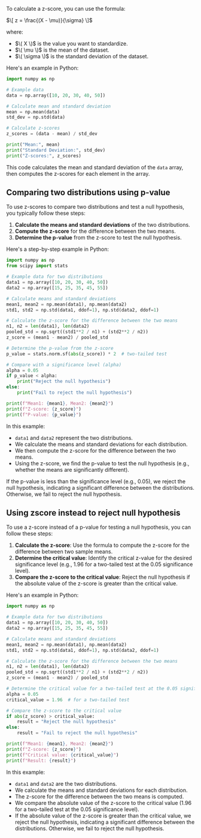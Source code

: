 To calculate a z-score, you can use the formula:

$\[ z = \frac{(X - \mu)}{\sigma} \]$

where:
- $\( X \)$ is the value you want to standardize.
- $\( \mu \)$ is the mean of the dataset.
- $\( \sigma \)$ is the standard deviation of the dataset.

Here's an example in Python:

```python
import numpy as np

# Example data
data = np.array([10, 20, 30, 40, 50])

# Calculate mean and standard deviation
mean = np.mean(data)
std_dev = np.std(data)

# Calculate z-scores
z_scores = (data - mean) / std_dev

print("Mean:", mean)
print("Standard Deviation:", std_dev)
print("Z-scores:", z_scores)
```

This code calculates the mean and standard deviation of the `data` array, then computes the z-scores for each element in the array.

## Comparing two distributions using p-value

To use z-scores to compare two distributions and test a null hypothesis, you typically follow these steps:

1. **Calculate the means and standard deviations** of the two distributions.
2. **Compute the z-score** for the difference between the two means.
3. **Determine the p-value** from the z-score to test the null hypothesis.

Here's a step-by-step example in Python:

```python
import numpy as np
from scipy import stats

# Example data for two distributions
data1 = np.array([10, 20, 30, 40, 50])
data2 = np.array([15, 25, 35, 45, 55])

# Calculate means and standard deviations
mean1, mean2 = np.mean(data1), np.mean(data2)
std1, std2 = np.std(data1, ddof=1), np.std(data2, ddof=1)

# Calculate the z-score for the difference between the two means
n1, n2 = len(data1), len(data2)
pooled_std = np.sqrt((std1**2 / n1) + (std2**2 / n2))
z_score = (mean1 - mean2) / pooled_std

# Determine the p-value from the z-score
p_value = stats.norm.sf(abs(z_score)) * 2  # two-tailed test

# Compare with a significance level (alpha)
alpha = 0.05
if p_value < alpha:
    print("Reject the null hypothesis")
else:
    print("Fail to reject the null hypothesis")

print(f"Mean1: {mean1}, Mean2: {mean2}")
print(f"Z-score: {z_score}")
print(f"P-value: {p_value}")
```

In this example:
- `data1` and `data2` represent the two distributions.
- We calculate the means and standard deviations for each distribution.
- We then compute the z-score for the difference between the two means.
- Using the z-score, we find the p-value to test the null hypothesis (e.g., whether the means are significantly different).

If the p-value is less than the significance level (e.g., 0.05), we reject the null hypothesis, indicating a significant difference between the distributions. Otherwise, we fail to reject the null hypothesis.

## Using zscore instead to reject null hypothesis

To use a z-score instead of a p-value for testing a null hypothesis, you can follow these steps:

1. **Calculate the z-score**: Use the formula to compute the z-score for the difference between two sample means.
2. **Determine the critical value**: Identify the critical z-value for the desired significance level (e.g., 1.96 for a two-tailed test at the 0.05 significance level).
3. **Compare the z-score to the critical value**: Reject the null hypothesis if the absolute value of the z-score is greater than the critical value.

Here's an example in Python:

```python
import numpy as np

# Example data for two distributions
data1 = np.array([10, 20, 30, 40, 50])
data2 = np.array([15, 25, 35, 45, 55])

# Calculate means and standard deviations
mean1, mean2 = np.mean(data1), np.mean(data2)
std1, std2 = np.std(data1, ddof=1), np.std(data2, ddof=1)

# Calculate the z-score for the difference between the two means
n1, n2 = len(data1), len(data2)
pooled_std = np.sqrt((std1**2 / n1) + (std2**2 / n2))
z_score = (mean1 - mean2) / pooled_std

# Determine the critical value for a two-tailed test at the 0.05 significance level
alpha = 0.05
critical_value = 1.96  # for a two-tailed test

# Compare the z-score to the critical value
if abs(z_score) > critical_value:
    result = "Reject the null hypothesis"
else:
    result = "Fail to reject the null hypothesis"

print(f"Mean1: {mean1}, Mean2: {mean2}")
print(f"Z-score: {z_score}")
print(f"Critical value: {critical_value}")
print(f"Result: {result}")
```

In this example:
- `data1` and `data2` are the two distributions.
- We calculate the means and standard deviations for each distribution.
- The z-score for the difference between the two means is computed.
- We compare the absolute value of the z-score to the critical value (1.96 for a two-tailed test at the 0.05 significance level).
- If the absolute value of the z-score is greater than the critical value, we reject the null hypothesis, indicating a significant difference between the distributions. Otherwise, we fail to reject the null hypothesis.
